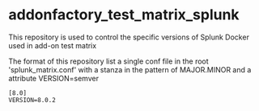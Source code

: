 # addonfactory_test_matrix_splunk
This repository is used to control the specific versions of Splunk Docker used in add-on test matrix

The format of this repository list a single conf file in the root 'splunk_matrix.conf' with a stanza in the pattern of MAJOR.MINOR and a attribute VERSION=semver 

```
[8.0]
VERSION=8.0.2
```
#

